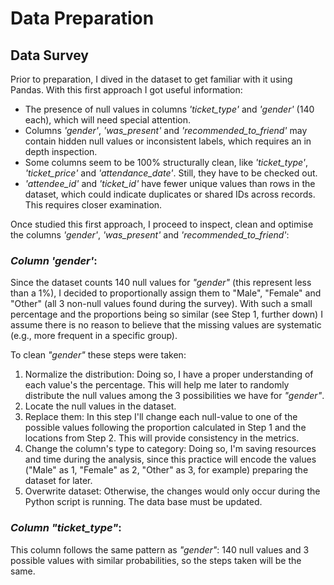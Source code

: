 # Data Preparation

## Data Survey

Prior to preparation, I dived in the dataset to get familiar with it using Pandas. With this first approach I got useful information:

- The presence of null values in columns _'ticket_type'_ and _'gender'_ (140 each), which will need special attention.
- Columns _'gender'_, _'was_present'_ and _'recommended_to_friend'_ may contain hidden null values or inconsistent labels, which requires an in depth inspection.
- Some columns seem to be 100% structurally clean, like _'ticket_type'_, _'ticket_price'_ and _'attendance_date'_. Still, they have to be checked out.
- _'attendee_id'_ and _'ticket_id'_ have fewer unique values than rows in the dataset, which could indicate duplicates or shared IDs across records. This requires closer examination.

Once studied this first approach, I proceed to inspect, clean and optimise the columns _'gender'_, _'was_present'_ and _'recommended_to_friend'_:

### _Column 'gender'_:

Since the dataset counts 140 null values for _"gender"_ (this represent less than a 1%), I decided to proportionally assign them to "Male", "Female" and "Other" (all 3 non-null values found during the survey). With such a small percentage and the proportions being so similar (see Step 1, further down) I assume there is no reason to believe that the missing values are systematic (e.g., more frequent in a specific group).

To clean _"gender"_ these steps were taken:

  1. Normalize the distribution: Doing so, I have a proper understanding of each value's the percentage. This will help me later to randomly distribute the null values among the 3 possibilities we have for _"gender"_.
  2. Locate the null values in the dataset.
  3. Replace them: In this step I'll change each null-value to one of the possible values following the proportion calculated in Step 1 and the locations from Step 2. This will provide consistency in the metrics.
  4. Change the column's type to category: Doing so, I'm saving resources and time during the analysis, since this practice will encode the values ("Male" as 1, "Female" as 2, "Other" as 3, for example) preparing the dataset for later. 
  5. Overwrite dataset: Otherwise, the changes would only occur during the Python script is running. The data base must be updated.

### _Column "ticket_type"_:

This column follows the same pattern as _"gender"_: 140 null values and 3 possible values with similar probabilities, so the steps taken will be the same.


